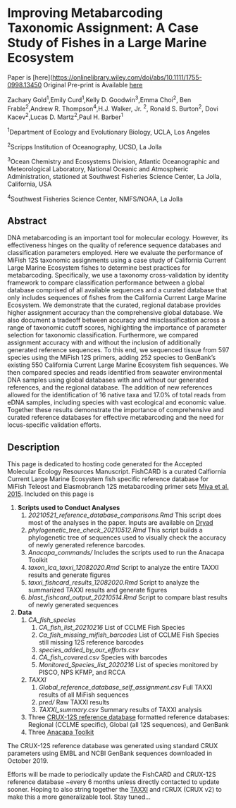 # Improving Metabarcoding Taxonomic Assignment: A Case Study of Fishes in a Large Marine Ecosystem

Paper is [here](https://onlinelibrary.wiley.com/doi/abs/10.1111/1755-0998.13450
Original Pre-print is Available [here](https://10.22541/au.161407483.33882798/v1)


Zachary Gold<sup>1</sup>,Emily Curd<sup>1</sup>,Kelly D. Goodwin<sup>3</sup>,Emma Choi<sup>2</sup>, Ben Frable<sup>2</sup>,Andrew R. Thompson<sup>4</sup>,H.J. Walker, Jr. <sup>2</sup>, Ronald S. Burton<sup>2</sup>,  Dovi Kacev<sup>2</sup>,Lucas D. Martz<sup>2</sup>,Paul H. Barber<sup>1</sup>


<sup>1</sup>Department of Ecology and Evolutionary Biology, UCLA, Los Angeles

<sup>2</sup>Scripps Institution of Oceanography, UCSD, La Jolla

<sup>3</sup>Ocean Chemistry and Ecosystems Division, Atlantic Oceanographic and Meteorological Laboratory, National Oceanic and Atmospheric Administration, stationed at Southwest Fisheries Science Center, La Jolla, California, USA

<sup>4</sup>Southwest Fisheries Science Center, NMFS/NOAA, La Jolla




## Abstract
DNA metabarcoding is an important tool for molecular ecology. However, its effectiveness hinges on the quality of reference sequence databases and classification parameters employed. Here we evaluate the performance of MiFish 12S taxonomic assignments using a case study of California Current Large Marine Ecosystem fishes to determine best practices for metabarcoding. Specifically, we use a taxonomy cross-validation by identity framework to compare classification performance between a global database comprised of all available sequences and a curated database that only includes sequences of fishes from the California Current Large Marine Ecosystem. We demonstrate that the curated, regional database provides higher assignment accuracy than the comprehensive global database. We also document a tradeoff between accuracy and misclassification across a range of taxonomic cutoff scores, highlighting the importance of parameter selection for taxonomic classification. Furthermore, we compared assignment accuracy with and without the inclusion of additionally generated reference sequences. To this end, we sequenced tissue from 597 species using the MiFish 12S primers, adding 252 species to GenBank’s existing 550 California Current Large Marine Ecosystem fish sequences. We then compared species and reads identified from seawater environmental DNA samples using global databases with and without our generated references, and the regional database. The addition of new references allowed for the identification of 16 native taxa and 17.0% of total reads from eDNA samples, including species with vast ecological and economic value. Together these results demonstrate the importance of comprehensive and curated reference databases for effective metabarcoding and the need for locus-specific validation efforts.

## Description
This page is dedicated to hosting code generated for the Accepted Molecular Ecology Resources Manuscript. FishCARD is a curated Calfiornia Current Large Marine Ecosystem fish specific reference database for MiFish Teleost and Elasmobranch 12S metabarcoding primer sets [Miya et al. 2015](https://royalsocietypublishing.org/doi/10.1098/rsos.150088). Included on this page is
1. **Scripts used to Conduct Analyses**
    1. *20210521_reference_database_comparisons.Rmd* This script does most of the analyses in the paper. Inputs are available on [Dryad](https://doi.org/10.5068/D1H963)
    2. *phylogenetic_tree_check_20210512.Rmd* This script builds a phylogenetic tree of sequences used to visually check the accuracy of newly generated reference barcodes.
    3. *Anacapa_commands/* Includes the scripts used to run the Anacapa Toolkit
    4. *taxon_lca_taxxi_12082020.Rmd*  Script to analyze the entire TAXXI results and generate figures
    5. *taxxi_fishcard_results_12082020.Rmd* Script to analyze the summarized TAXXI results and generate figures
    6. *blast_fishcard_output_20210514.Rmd* Script to compare blast results of newly generated sequences
2. **Data**
    1. *CA_fish_species*
        1. *CA_fish_list_20210216* List of CCLME Fish Species
        2. *Ca_fish_missing_mifish_barcodes* List of CCLME Fish Species still missing 12S reference barcodes
        3. *species_added_by_our_efforts.csv*
        4. *CA_fish_covered.csv* Species with barcodes
        5. *Monitored_Species_list_2020216* List of species monitored by PISCO, NPS KFMP, and RCCA
    2. *TAXXI*
        1. *Global_reference_database_self_assignment.csv* Full TAXXI results of all MiFish sequences
        2. *pred/* Raw TAXXI results
        3. *TAXXI_summary.csv* Summary results of TAXXI analysis
    3. Three [CRUX-12S reference database](https://github.com/limey-bean/CRUX_Creating-Reference-libraries-Using-eXisting-tools) formatted reference databases: Regional (CCLME specific), Global (all 12S sequences), and GenBank
    4. Three [Anacapa Toolkit](https://github.com/limey-bean/Anacapa)

The CRUX-12S reference database was generated using standard CRUX parameters using EMBL and NCBI GenBank sequences downloaded in October 2019.

Efforts will be made to periodically update the FishCARD and CRUX-12S reference database ~every 6 months unless directly contacted to update sooner. Hoping to also string together the [TAXXI](https://drive5.com/taxxi/doc/index.html) and rCRUX (CRUX v2) to make this a more generalizable tool. Stay tuned...
